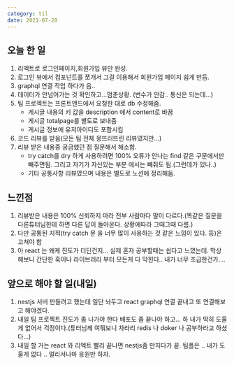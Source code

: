 ```yaml
---
category: til
date: 2021-07-20
---
```


## 오늘 한 일

1. 리엑트로 로그인페이지,회원가입 뷰만 완성.
2. 로그인 뷰에서 컴포넌트를 쪼개서 그걸 이용해서 회원가입 페이지 쉽게 만듬.
3. graphql 연결 작업 하다가 음..
4. 데이터가 안넘어가는 것 확인하고...멈춘상황. (변수가 안감.. 통신은 되는데...)
5. 팀 프로젝트는 프론트앤드에서 요청한 대로 db 수정해줌.
   - 게시글 내용의 키 값을 description 에서 content로 바꿈
   - 게시글 totalpage를 별도로 보내줌
   - 게시글 정보에 유저아이디도 포함시킴
6. 코드 리뷰를 받음(모든 팀 전체 뭉뜨러뜨린 리뷰였지만...)
7. 리뷰 받은 내용중 궁금했던 점 질문해서 해소함.
   - try catch를 dry 하게 사용하려면 100% 오류가 안나는 find 같은 구문에서만 빼주면됨. 그리고 자기가 자신있는 부분 에서는 빼줘도 됨.(그런데가 있나..)
   - 기타 공통사항 리뷰였으며 내용은 별도로 노션에 정리해둠.

## 느낀점

1. 리뷰받은 내용은 100% 신뢰하지 마라 전부 사람마다 말이 다르다.(똑같은 질문을 다른튜터님한테 하면 다른 답이 돌아온다. 상황에따라 그때그때 다름.)
2. 다만 공통된 지적(try catch 문 을 너무 많이 사용하는 것 같은 느낌이 있다. 등)은 고쳐야 함
3. 아 react 는 왜케 진도가 더딘건지... 실제 혼자 공부할때는 쉽다고 느꼈는데. 막상 해보니 간단한 훅이나 라이브러리 부터 모든게 다 막힌다.. 내가 너무 조급한건가....

## 앞으로 해야 할 일(내일)

1. nestjs 서버 만들려고 했는데 일단 놔두고 react graphql 연결 끝내고 또 연결해보고 해야겠다.
2. 내일 팀 프로젝트 진도가 좀 나가야 한다 배포도 좀 끝나야 하고... 하 내가 딱히 도울게 없어서 걱정이다.(튜터님께 여쭤보니 차라리 redis 나 doker 나 공부하라고 하셨다...)
3. 내일 할 거는 react 와 리엑트 빨리 끝나면 nestjs좀 만지다가 끝. 팀플은 .. 내가 도울게 없다 .. 멀리서나마 응원만 하자.
